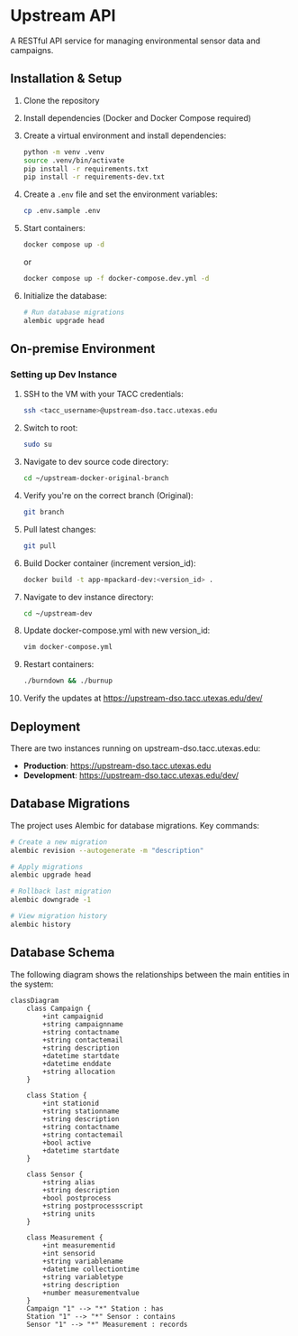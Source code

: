 # Upstream API

A RESTful API service for managing environmental sensor data and campaigns.

## Installation & Setup

1. Clone the repository
2. Install dependencies (Docker and Docker Compose required)
3. Create a virtual environment and install dependencies:
   ```bash
   python -m venv .venv
   source .venv/bin/activate
   pip install -r requirements.txt
   pip install -r requirements-dev.txt
   ```
4. Create a `.env` file and set the environment variables:
   ```bash
   cp .env.sample .env
   ```
5. Start containers:

   ```bash
   docker compose up -d
   ```

   or

   ```bash
   docker compose up -f docker-compose.dev.yml -d
   ```

6. Initialize the database:
   ```bash
   # Run database migrations
   alembic upgrade head
   ```

## On-premise Environment

### Setting up Dev Instance

1. SSH to the VM with your TACC credentials:

   ```bash
   ssh <tacc_username>@upstream-dso.tacc.utexas.edu
   ```

2. Switch to root:

   ```bash
   sudo su
   ```

3. Navigate to dev source code directory:

   ```bash
   cd ~/upstream-docker-original-branch
   ```

4. Verify you're on the correct branch (Original):

   ```bash
   git branch
   ```

5. Pull latest changes:

   ```bash
   git pull
   ```

6. Build Docker container (increment version_id):

   ```bash
   docker build -t app-mpackard-dev:<version_id> .
   ```

7. Navigate to dev instance directory:

   ```bash
   cd ~/upstream-dev
   ```

8. Update docker-compose.yml with new version_id:

   ```bash
   vim docker-compose.yml
   ```

9. Restart containers:

   ```bash
   ./burndown && ./burnup
   ```

10. Verify the updates at https://upstream-dso.tacc.utexas.edu/dev/

## Deployment

There are two instances running on upstream-dso.tacc.utexas.edu:

- **Production**: https://upstream-dso.tacc.utexas.edu
- **Development**: https://upstream-dso.tacc.utexas.edu/dev/

## Database Migrations

The project uses Alembic for database migrations. Key commands:

```bash
# Create a new migration
alembic revision --autogenerate -m "description"

# Apply migrations
alembic upgrade head

# Rollback last migration
alembic downgrade -1

# View migration history
alembic history
```

## Database Schema

The following diagram shows the relationships between the main entities in the system:

```mermaid
classDiagram
    class Campaign {
        +int campaignid
        +string campaignname
        +string contactname
        +string contactemail
        +string description
        +datetime startdate
        +datetime enddate
        +string allocation
    }

    class Station {
        +int stationid
        +string stationname
        +string description
        +string contactname
        +string contactemail
        +bool active
        +datetime startdate
    }

    class Sensor {
        +string alias
        +string description
        +bool postprocess
        +string postprocessscript
        +string units
    }

    class Measurement {
        +int measurementid
        +int sensorid
        +string variablename
        +datetime collectiontime
        +string variabletype
        +string description
        +number measurementvalue
    }
    Campaign "1" --> "*" Station : has
    Station "1" --> "*" Sensor : contains
    Sensor "1" --> "*" Measurement : records
```
